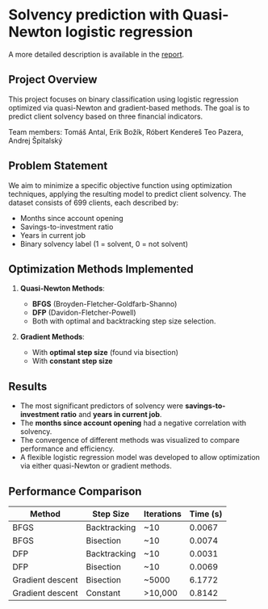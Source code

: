 # Solvency prediction with Quasi-Newton logistic regression

A more detailed description is available in the [report](report.pdf).  

## Project Overview

This project focuses on binary classification using logistic regression optimized via quasi-Newton and gradient-based methods. The goal is to predict client solvency based on three financial indicators.

Team members: Tomáš Antal, Erik Božík, Róbert Kendereš Teo Pazera, Andrej Špitalský

## Problem Statement

We aim to minimize a specific objective function using optimization techniques, applying the resulting model to predict client solvency. The dataset consists of 699 clients, each described by:

- Months since account opening
- Savings-to-investment ratio
- Years in current job
- Binary solvency label (1 = solvent, 0 = not solvent)

## Optimization Methods Implemented

1. **Quasi-Newton Methods**:

   - **BFGS** (Broyden-Fletcher-Goldfarb-Shanno)
   - **DFP** (Davidon-Fletcher-Powell)
   - Both with optimal and backtracking step size selection.

2. **Gradient Methods**:

   - With **optimal step size** (found via bisection)
   - With **constant step size**

## Results

- The most significant predictors of solvency were **savings-to-investment ratio** and **years in current job**.
- The **months since account opening** had a negative correlation with solvency.
- The convergence of different methods was visualized to compare performance and efficiency.
- A flexible logistic regression model was developed to allow optimization via either quasi-Newton or gradient methods.

## Performance Comparison

| Method                   | Step Size | Iterations | Time (s) |
| ------------------------ | --------- | ---------- | -------- |
| BFGS      | Backtracking  | ~10        | 0.0067   |
| BFGS        | Bisection   | ~10         | 0.0074   |
| DFP       | Backtracking  | ~10         | 0.0031   |
| DFP       | Bisection   | ~10      | 0.0069   |
| Gradient descent  | Bisection | \~5000     | 6.1772   |
| Gradient descent  | Constant     | >10,000    | 0.8142   |
